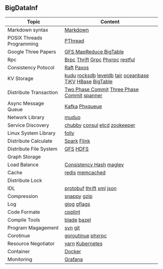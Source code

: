 ## BigDataInf

|Topic   | Content|
| ------ | ------ |
| Markdown syntax | [Markdown](https://www.markdownguide.org/basic-syntax/)|
|POSIX Threads Programming | [PThread](https://computing.llnl.gov/tutorials/pthreads/)|
|Google Three Papers | [GFS MapReduce BigTable](./GoogleThreePapers/ThreePapers.md)|
|Rpc |[Brpc]() [Thrift]() [Grpc]() [Phxrpc]() [restful]()|
|Consistency Potocol | [Raft](./ConsistencyProtocol/Raft.md) [Paxos](./ConsistencyProtocol/Paxos.md)
|KV Storage |[kudu](./KVStorage/Kudu.md) [rocksdb]() [leveldb]() [tair]() [oceanbase]() [TiKV]() [HBase]() [BigTable]()|
|Distribute Transaction|[Two Phase Commit]() [Three Phase Commit]() [spanner]()|
|Async Message Queue| [Kafka]() [Phxqueue]()|
|Network Library|[muduo]()|
|Service Discovery|[chubby]() [consul]() [etcd]() [zookeeper]()|
|Linux System Library|[folly]()|
|Distribute Calculate|[Spark]() [Flink]()|
|Distribute File System|[GFS]() [HDFS]()|
|Graph Storage||
|Load Balance|[Consistency Hash]() [maglev]()|
|Cache|[redis]() [memcached]()|
|Distribute Lock||
|IDL|[protobuf]() [thrift]() [xml]() [json]()|
|Compression|[snappy]() [gzip]()|
|Log|[glog]() [gflags]()|
|Code Formate|[cpplint](https://github.com/google/styleguide)|
|Compile Tools|[blade](https://github.com/chen3feng/typhoon-blade) [bazel](https://github.com/bazelbuild/bazel)|
|Program Magagement|[svn]() [git](https://git-scm.com/book/zh/v2)|
|Corotinue|[goroutinue]() [phxrpc]()|
|Resource Negotiator|[yarn]() [Kubernetes]()|
|Container|[Docker]()|
|Monitoring|[Grafana]()|
